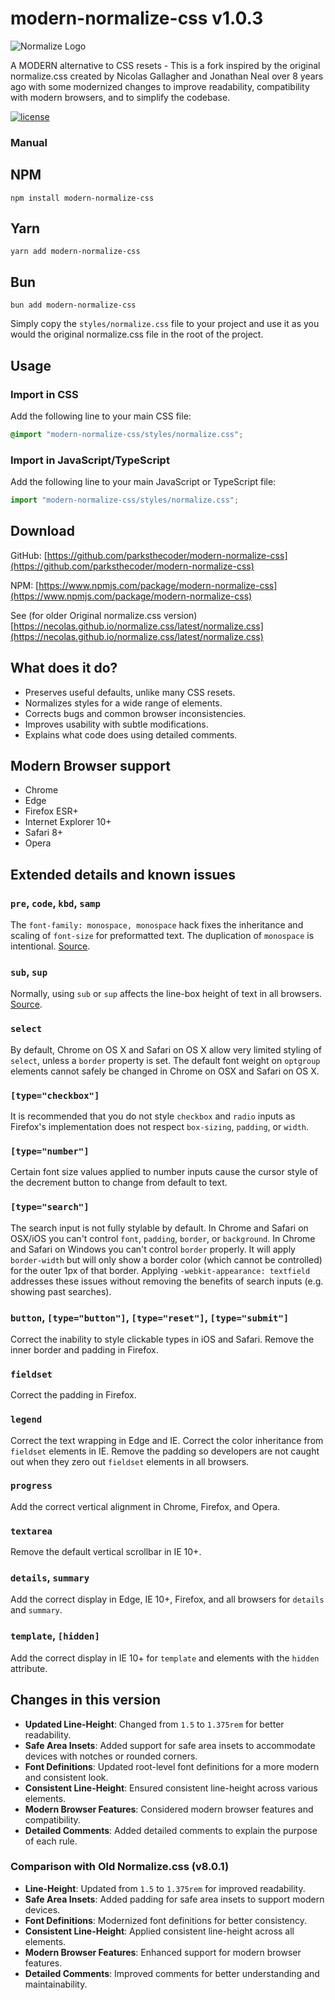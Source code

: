 # modern-normalize-css v1.0.3

![Normalize Logo](https://necolas.github.io/normalize.css/logo.svg)

A MODERN alternative to CSS resets - This is a fork inspired by the original normalize.css created by Nicolas Gallagher and Jonathan Neal over 8 years ago with some modernized changes to improve readability, compatibility with modern browsers, and to simplify the codebase.

[![license](https://img.shields.io/npm/l/normalize.css.svg)](https://github.com/necolas/normalize.css/blob/master/LICENSE.md)

### Manual

## NPM

```
npm install modern-normalize-css
```

## Yarn

```
yarn add modern-normalize-css
```

## Bun

```
bun add modern-normalize-css
```
Simply copy the `styles/normalize.css` file to your project and use it as you would the original normalize.css file in the root of the project.

## Usage

### Import in CSS

Add the following line to your main CSS file:

```css
@import "modern-normalize-css/styles/normalize.css";
```

### Import in JavaScript/TypeScript

Add the following line to your main JavaScript or TypeScript file:

```js
import "modern-normalize-css/styles/normalize.css";
```

## Download

GitHub: [https://github.com/parksthecoder/modern-normalize-css](https://github.com/parksthecoder/modern-normalize-css)

NPM: [https://www.npmjs.com/package/modern-normalize-css](https://www.npmjs.com/package/modern-normalize-css)

See (for older Original normalize.css version) [https://necolas.github.io/normalize.css/latest/normalize.css](https://necolas.github.io/normalize.css/latest/normalize.css)

## What does it do?

- Preserves useful defaults, unlike many CSS resets.
- Normalizes styles for a wide range of elements.
- Corrects bugs and common browser inconsistencies.
- Improves usability with subtle modifications.
- Explains what code does using detailed comments.

## Modern Browser support

- Chrome
- Edge
- Firefox ESR+
- Internet Explorer 10+
- Safari 8+
- Opera

## Extended details and known issues

### `pre`, `code`, `kbd`, `samp`

The `font-family: monospace, monospace` hack fixes the inheritance and scaling of `font-size` for preformatted text. The duplication of `monospace` is intentional. [Source](https://github.com/necolas/normalize.css/blob/master/normalize.css#L102).

### `sub`, `sup`

Normally, using `sub` or `sup` affects the line-box height of text in all browsers. [Source](https://github.com/necolas/normalize.css/blob/master/normalize.css#L146).

### `select`

By default, Chrome on OS X and Safari on OS X allow very limited styling of `select`, unless a `border` property is set. The default font weight on `optgroup` elements cannot safely be changed in Chrome on OSX and Safari on OS X.

### `[type="checkbox"]`

It is recommended that you do not style `checkbox` and `radio` inputs as Firefox's implementation does not respect `box-sizing`, `padding`, or `width`.

### `[type="number"]`

Certain font size values applied to number inputs cause the cursor style of the decrement button to change from default to text.

### `[type="search"]`

The search input is not fully stylable by default. In Chrome and Safari on OSX/iOS you can't control `font`, `padding`, `border`, or `background`. In Chrome and Safari on Windows you can't control `border` properly. It will apply `border-width` but will only show a border color (which cannot be controlled) for the outer 1px of that border. Applying `-webkit-appearance: textfield` addresses these issues without removing the benefits of search inputs (e.g. showing past searches).

### `button`, `[type="button"]`, `[type="reset"]`, `[type="submit"]`

Correct the inability to style clickable types in iOS and Safari. Remove the inner border and padding in Firefox.

### `fieldset`

Correct the padding in Firefox.

### `legend`

Correct the text wrapping in Edge and IE. Correct the color inheritance from `fieldset` elements in IE. Remove the padding so developers are not caught out when they zero out `fieldset` elements in all browsers.

### `progress`

Add the correct vertical alignment in Chrome, Firefox, and Opera.

### `textarea`

Remove the default vertical scrollbar in IE 10+.

### `details`, `summary`

Add the correct display in Edge, IE 10+, Firefox, and all browsers for `details` and `summary`.

### `template`, `[hidden]`

Add the correct display in IE 10+ for `template` and elements with the `hidden` attribute.

## Changes in this version

- **Updated Line-Height**: Changed from `1.5` to `1.375rem` for better readability.
- **Safe Area Insets**: Added support for safe area insets to accommodate devices with notches or rounded corners.
- **Font Definitions**: Updated root-level font definitions for a more modern and consistent look.
- **Consistent Line-Height**: Ensured consistent line-height across various elements.
- **Modern Browser Features**: Considered modern browser features and compatibility.
- **Detailed Comments**: Added detailed comments to explain the purpose of each rule.

### Comparison with Old Normalize.css (v8.0.1)

- **Line-Height**: Updated from `1.5` to `1.375rem` for improved readability.
- **Safe Area Insets**: Added padding for safe area insets to support modern devices.
- **Font Definitions**: Modernized font definitions for better consistency.
- **Consistent Line-Height**: Applied consistent line-height across all elements.
- **Modern Browser Features**: Enhanced support for modern browser features.
- **Detailed Comments**: Improved comments for better understanding and maintainability.